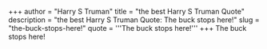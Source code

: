 +++
author = "Harry S Truman"
title = "the best Harry S Truman Quote"
description = "the best Harry S Truman Quote: The buck stops here!"
slug = "the-buck-stops-here!"
quote = '''The buck stops here!'''
+++
The buck stops here!

